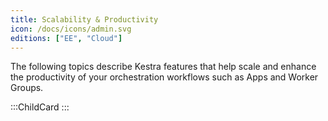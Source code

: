 ```yaml
---
title: Scalability & Productivity
icon: /docs/icons/admin.svg
editions: ["EE", "Cloud"]
---
```


The following topics describe Kestra features that help scale and enhance the productivity of your orchestration workflows such as Apps and Worker Groups.

:::ChildCard
:::